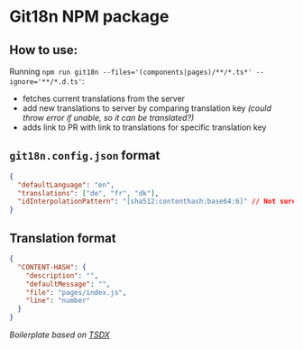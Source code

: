 # Git18n NPM package

## How to use:

Running `npm run git18n --files='(components|pages)/**/*.ts*' --ignore='**/*.d.ts'`:

- fetches current translations from the server
- add new translations to server by comparing translation key _(could throw error if unable, so it can be translated?)_
- adds link to PR with link to translations for specific translation key

## `git18n.config.json` format

```json
{
  "defaultLanguage": "en",
  "translations": ["de", "fr", "dk"],
  "idInterpolationPattern": "[sha512:contenthash:base64:6]" // Not sure is needed.
}
```

## Translation format

```json
{
  "CONTENT-HASH": {
    "description": "",
    "defaultMessage": "",
    "file": "pages/index.js",
    "line": "number"
  }
}
```

_Boilerplate based on [TSDX](https://github.com/jaredpalmer/tsdx)_



